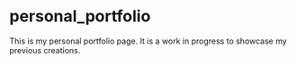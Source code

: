 # personal_portfolio
This is my personal portfolio page. It is a work in progress to showcase my previous creations.
